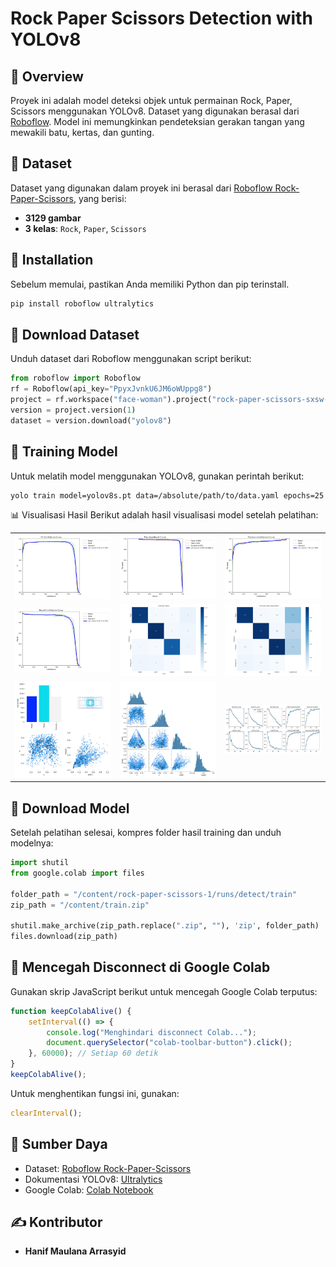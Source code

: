 # Rock Paper Scissors Detection with YOLOv8

## 📌 Overview

Proyek ini adalah model deteksi objek untuk permainan Rock, Paper, Scissors menggunakan YOLOv8. Dataset yang digunakan berasal dari [Roboflow](https://universe.roboflow.com/roboflow-58fyf/rock-paper-scissors-sxsw). Model ini memungkinkan pendeteksian gerakan tangan yang mewakili batu, kertas, dan gunting.

## 📂 Dataset

Dataset yang digunakan dalam proyek ini berasal dari [Roboflow Rock-Paper-Scissors](https://universe.roboflow.com/roboflow-58fyf/rock-paper-scissors-sxsw), yang berisi:

- **3129 gambar**
- **3 kelas**: `Rock`, `Paper`, `Scissors`

## 🚀 Installation

Sebelum memulai, pastikan Anda memiliki Python dan pip terinstall.

```bash
pip install roboflow ultralytics
```

## 👅 Download Dataset

Unduh dataset dari Roboflow menggunakan script berikut:

```python
from roboflow import Roboflow
rf = Roboflow(api_key="PpyxJvnkU6JM6oWUppg8")
project = rf.workspace("face-woman").project("rock-paper-scissors-sxsw-rzrbf")
version = project.version(1)
dataset = version.download("yolov8")
```

## 🎯 Training Model

Untuk melatih model menggunakan YOLOv8, gunakan perintah berikut:

```bash
yolo train model=yolov8s.pt data=/absolute/path/to/data.yaml epochs=25
```

📊 Visualisasi Hasil
Berikut adalah hasil visualisasi model setelah pelatihan:

<table> <tr> <td><img src="image/F1_curve.png" width="250"></td> <td><img src="image/PR_curve.png" width="250"></td> <td><img src="image/P_curve.png" width="250"></td> </tr> <tr> <td><img src="image/R_curve.png" width="250"></td> <td><img src="image/confusion_matrix.png" width="250"></td> <td><img src="image/confusion_matrix_normalized.png" width="250"></td> </tr> <tr> <td><img src="image/labels.jpg" width="250"></td> <td><img src="image/labels_correlogram.jpg" width="250"></td> <td><img src="image/results.png" width="250"></td> </tr> </table>

## 💾 Download Model

Setelah pelatihan selesai, kompres folder hasil training dan unduh modelnya:


```python
import shutil
from google.colab import files

folder_path = "/content/rock-paper-scissors-1/runs/detect/train"
zip_path = "/content/train.zip"

shutil.make_archive(zip_path.replace(".zip", ""), 'zip', folder_path)
files.download(zip_path)
```

## 📡 Mencegah Disconnect di Google Colab

Gunakan skrip JavaScript berikut untuk mencegah Google Colab terputus:

```javascript
function keepColabAlive() {
    setInterval(() => {
        console.log("Menghindari disconnect Colab...");
        document.querySelector("colab-toolbar-button").click();
    }, 60000); // Setiap 60 detik
}
keepColabAlive();
```

Untuk menghentikan fungsi ini, gunakan:

```javascript
clearInterval();
```

## 🔗 Sumber Daya

- Dataset: [Roboflow Rock-Paper-Scissors](https://universe.roboflow.com/roboflow-58fyf/rock-paper-scissors-sxsw)
- Dokumentasi YOLOv8: [Ultralytics](https://docs.ultralytics.com)
- Google Colab: [Colab Notebook](https://colab.research.google.com)

## ✍️ Kontributor

- **Hanif Maulana Arrasyid**

